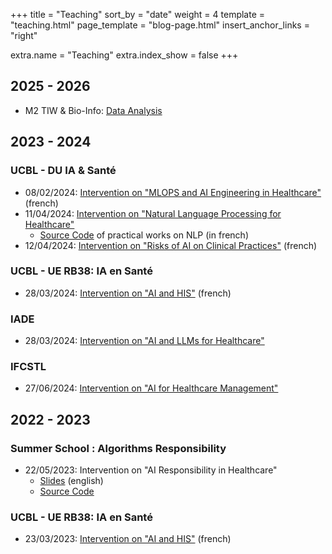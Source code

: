 +++
title = "Teaching"
sort_by = "date"
weight = 4
template = "teaching.html"
page_template = "blog-page.html"
insert_anchor_links = "right"

extra.name = "Teaching"
extra.index_show = false
+++

## 2025 - 2026

* M2 TIW & Bio-Info: [Data Analysis](/teaching/tiw-dad)

## 2023 - 2024

### UCBL - DU IA & Santé

* 08/02/2024: [Intervention on "MLOPS and AI Engineering in Healthcare"](/files/DU-IA-Sante-Ingenierie-et-IA.pdf) (french)
* 11/04/2024: [Intervention on "Natural Language Processing for Healthcare"](/files/DU-IAS-NLP.pdf)
  * [Source Code](https://github.com/a-t-richard/DU-IAS-Atelier-NLP) of practical works on NLP (in french)
* 12/04/2024: [Intervention on "Risks of AI on Clinical Practices"](/files/DU-IAS-Risques-et-impact-sur-les-parcours-de-soins.pdf) (french)

### UCBL - UE RB38: IA en Santé

* 28/03/2024: [Intervention on "AI and HIS"](/files/RB38-IA-SIH-v2024.pdf) (french)

### IADE

* 28/03/2024: [Intervention on "AI and LLMs for Healthcare"](/files/IADE-Introduction-IA-et-LLM.pdf)

### IFCSTL

* 27/06/2024: [Intervention on "AI for Healthcare Management"](/files/IFCS-IA-LLM-Management.pdf)

## 2022 - 2023

### Summer School : Algorithms Responsibility

* 22/05/2023: Intervention on "AI Responsibility in Healthcare"
  * [Slides](/files/SummerSchool-AI-Responsibility.pdf) (english)
  * [Source Code](https://github.com/a-t-richard/AI-Responsibility-in-Healthcare)

### UCBL - UE RB38: IA en Santé

* 23/03/2023: [Intervention on "AI and HIS"](/files/RB38-IA-SIH.pdf) (french)

